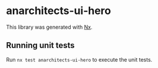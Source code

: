 # anarchitects-ui-hero

This library was generated with [Nx](https://nx.dev).

## Running unit tests

Run `nx test anarchitects-ui-hero` to execute the unit tests.
